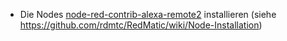 * Die Nodes [node-red-contrib-alexa-remote2](https://flows.nodered.org/node/node-red-contrib-alexa-remote2) installieren (siehe https://github.com/rdmtc/RedMatic/wiki/Node-Installation)
